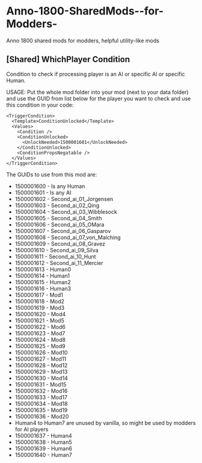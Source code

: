 # Anno-1800-SharedMods--for-Modders-
 Anno 1800 shared mods for modders, helpful utility-like mods

[Shared] WhichPlayer Condition
-
Condition to check if processing player is an AI or specific AI or specific Human.

USAGE: 
  Put the whole mod folder into your mod (next to your data folder) and use the GUID from list below for the player you want to check and use this condition in your code:
  ```
 <TriggerCondition>
    <Template>ConditionUnlocked</Template>
    <Values>
      <Condition />
      <ConditionUnlocked>
        <UnlockNeeded>1500001601</UnlockNeeded>
      </ConditionUnlocked>
      <ConditionPropsNegatable />
    </Values>
  </TriggerCondition>
  ```
  The GUIDs to use from this mod are:
  - 1500001600 - Is any Human
  - 1500001601 - Is any AI
  - 1500001602 - Second_ai_01_Jorgensen
  - 1500001603 - Second_ai_02_Qing
  - 1500001604 - Second_ai_03_Wibblesock
  - 1500001605 - Second_ai_04_Smith
  - 1500001606 - Second_ai_05_OMara
  - 1500001607 - Second_ai_06_Gasparov
  - 1500001608 - Second_ai_07_von_Malching
  - 1500001609 - Second_ai_08_Gravez
  - 1500001610 - Second_ai_09_Silva
  - 1500001611 - Second_ai_10_Hunt
  - 1500001612 - Second_ai_11_Mercier
  - 1500001613 - Human0
  - 1500001614 - Human1
  - 1500001615 - Human2
  - 1500001616 - Human3
  - 1500001617 - Mod1
  - 1500001618 - Mod2
  - 1500001619 - Mod3
  - 1500001620 - Mod4
  - 1500001621 - Mod5 
  - 1500001622 - Mod6 
  - 1500001623 - Mod7 
  - 1500001624 - Mod8 
  - 1500001625 - Mod9 
  - 1500001626 - Mod10
  - 1500001627 - Mod11
  - 1500001628 - Mod12
  - 1500001629 - Mod13
  - 1500001630 - Mod14
  - 1500001631 - Mod15
  - 1500001632 - Mod16
  - 1500001633 - Mod17
  - 1500001634 - Mod18
  - 1500001635 - Mod19
  - 1500001636 - Mod20
  - Human4 to Human7 are unused by vanilla, so might be used by modders for AI players
  - 1500001637 - Human4
  - 1500001638 - Human5
  - 1500001639 - Human6
  - 1500001640 - Human7

